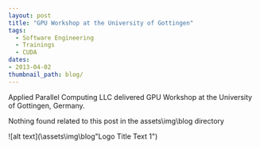 ```yaml
---
layout: post
title: "GPU Workshop at the University of Gottingen"
tags:
  - Software Engineering
  - Trainings
  - CUDA
dates:
- 2013-04-02
thumbnail_path: blog/
---
```


Applied Parallel Computing LLC delivered GPU Workshop at the University of Gottingen, Germany.

Nothing found related to this post in the assets\img\blog directory

![alt text](\assets\img\blog\"Logo Title Text 1")